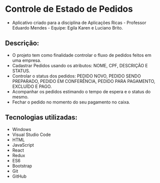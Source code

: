 # Controle de Estado de Pedidos
- Aplicativo criado para a disciplina de Aplicações Ricas - Professor Eduardo Mendes - Equipe: Egila Karen e Luciano Brito.

## Descrição:

- O projeto tem como finalidade controlar o fluxo de pedidos feitos em uma empresa.
- Cadastrar Pedidos usando os atributos: NOME, CPF, DESCRIÇÃO E STATUS.
- Controlar o status dos pedidos: PEDIDO NOVO, PEDIDO SENDO PREPARADO, PEDIDO EM CONFERÊNCIA, PEDIDO PARA PAGAMENTO, EXCLUÍDO E PAGO.
- Acompanhar os pedidos estimando o tempo de espera e o status do mesmo.
- Fechar o pedido no momento do seu pagamento no caixa. 

## Tecnologias utilizadas:

- Windows
- Visual Studio Code
- HTML
- JavaScript
- React
- Redux
- ES6
- Bootstrap
- Git
- GitHub
